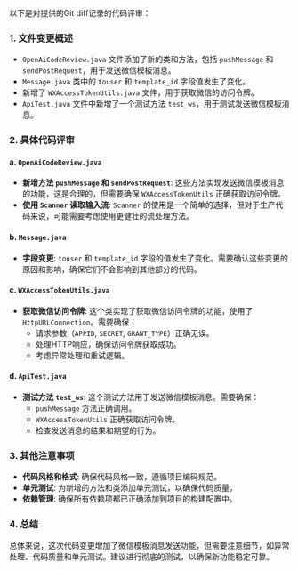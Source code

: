 以下是对提供的Git diff记录的代码评审：

### 1. 文件变更概述
- `OpenAiCodeReview.java` 文件添加了新的类和方法，包括 `pushMessage` 和 `sendPostRequest`，用于发送微信模板消息。
- `Message.java` 类中的 `touser` 和 `template_id` 字段值发生了变化。
- 新增了 `WXAccessTokenUtils.java` 文件，用于获取微信的访问令牌。
- `ApiTest.java` 文件中新增了一个测试方法 `test_ws`，用于测试发送微信模板消息。

### 2. 具体代码评审

#### a. `OpenAiCodeReview.java`
- **新增方法 `pushMessage` 和 `sendPostRequest`**: 这些方法实现发送微信模板消息的功能，这是合理的，但需要确保 `WXAccessTokenUtils` 正确获取访问令牌。
- **使用 `Scanner` 读取输入流**: `Scanner` 的使用是一个简单的选择，但对于生产代码来说，可能需要考虑使用更健壮的流处理方法。

#### b. `Message.java`
- **字段变更**: `touser` 和 `template_id` 字段的值发生了变化。需要确认这些变更的原因和影响，确保它们不会影响到其他部分的代码。

#### c. `WXAccessTokenUtils.java`
- **获取微信访问令牌**: 这个类实现了获取微信访问令牌的功能，使用了 `HttpURLConnection`。需要确保：
  - 请求参数（`APPID`, `SECRET`, `GRANT_TYPE`）正确无误。
  - 处理HTTP响应，确保访问令牌获取成功。
  - 考虑异常处理和重试逻辑。

#### d. `ApiTest.java`
- **测试方法 `test_ws`**: 这个测试方法用于发送微信模板消息。需要确保：
  - `pushMessage` 方法正确调用。
  - `WXAccessTokenUtils` 正确获取访问令牌。
  - 检查发送消息的结果和期望的行为。

### 3. 其他注意事项
- **代码风格和格式**: 确保代码风格一致，遵循项目编码规范。
- **单元测试**: 为新增的方法和类添加单元测试，以确保代码质量。
- **依赖管理**: 确保所有依赖项都已正确添加到项目的构建配置中。

### 4. 总结
总体来说，这次代码变更增加了微信模板消息发送功能，但需要注意细节，如异常处理、代码质量和单元测试。建议进行彻底的测试，以确保新功能稳定可靠。